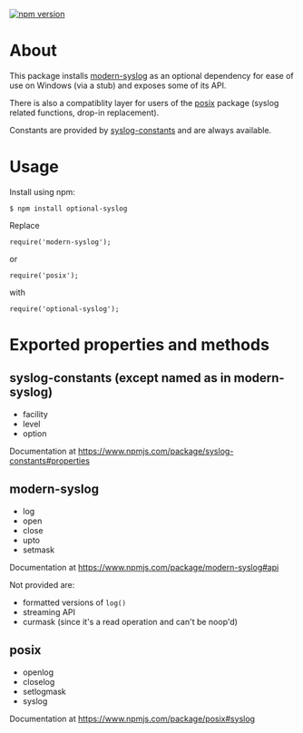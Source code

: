 [![npm version](https://img.shields.io/npm/v/optional-syslog.svg?logo=npm)](https://www.npmjs.com/package/optional-syslog)

# About

This package installs [modern-syslog](https://www.npmjs.com/package/modern-syslog) as an optional dependency for ease of use on Windows (via a stub) and exposes some of its API.

There is also a compatiblity layer for users of the [posix](https://www.npmjs.com/package/posix) package (syslog related functions, drop-in replacement).

Constants are provided by [syslog-constants](https://www.npmjs.com/package/syslog-constants) and are always available.

# Usage

Install using npm:

```
$ npm install optional-syslog
```

Replace
```
require('modern-syslog');
```
or
```
require('posix');
```

with
```
require('optional-syslog');
```

# Exported properties and methods

## syslog-constants (except named as in modern-syslog)

* facility
* level
* option

Documentation at https://www.npmjs.com/package/syslog-constants#properties

## modern-syslog

* log
* open
* close
* upto
* setmask

Documentation at https://www.npmjs.com/package/modern-syslog#api

Not provided are:
* formatted versions of `log()`
* streaming API
* curmask (since it's a read operation and can't be noop'd)

## posix

* openlog
* closelog
* setlogmask
* syslog

Documentation at https://www.npmjs.com/package/posix#syslog

